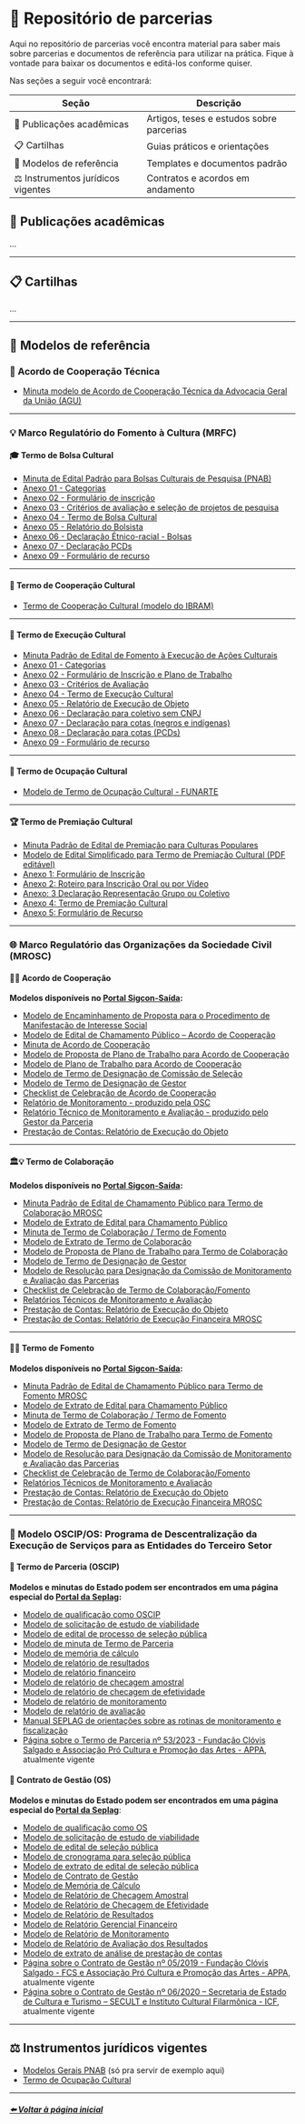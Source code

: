 # 📂 Repositório de parcerias
Aqui no repositório de parcerias você encontra material para saber mais sobre parcerias e documentos de referência para utilizar na prática. Fique à vontade para baixar os documentos e editá-los conforme quiser.

Nas seções a seguir você encontrará:

| Seção | Descrição |
|-----------|-----------|
| 📄 Publicações acadêmicas | Artigos, teses e estudos sobre parcerias |
| 📋 Cartilhas | Guias práticos e orientações |
| 📝 Modelos de referência | Templates e documentos padrão |
| ⚖️ Instrumentos jurídicos vigentes | Contratos e acordos em andamento |

## 📄 Publicações acadêmicas
...

---

## 📋 Cartilhas
...

---

## 📝 Modelos de referência
### 🧩 Acordo de Cooperação Técnica
- [Minuta modelo de Acordo de Cooperação Técnica da Advocacia Geral da União (AGU)](https://www.gov.br/agu/pt-br/composicao/cgu/cgu/modelos/conveniosecongeneres/acordo-de-cooperacao-tecnica.pdf)

---

### 💡 Marco Regulatório do Fomento à Cultura (MRFC)
#### 🎓 Termo de Bolsa Cultural
- [Minuta de Edital Padrão para Bolsas Culturais de Pesquisa (PNAB)](https://www.gov.br/cultura/pt-br/assuntos/politica-nacional-aldir-blanc/modelos-de-editais/modelos-para-bolsas-de-pesquisa-pnab/edital-bolsas-de-pesquisa)
- [Anexo 01 - Categorias](https://www.gov.br/cultura/pt-br/assuntos/politica-nacional-aldir-blanc/modelos-de-editais/modelos-para-bolsas-de-pesquisa-pnab/anexo-i-bolsa-de-pesquisa.docx)
- [Anexo 02 - Formulário de inscrição](https://www.gov.br/cultura/pt-br/assuntos/politica-nacional-aldir-blanc/modelos-de-editais/modelos-para-bolsas-de-pesquisa-pnab/anexo-ii-formulario-de-inscricao-pesquisas.docx)
- [Anexo 03 - Critérios de avaliação e seleção de projetos de pesquisa](https://www.gov.br/cultura/pt-br/assuntos/politica-nacional-aldir-blanc/modelos-de-editais/modelos-de-editais-demais-bolsas/anexo-iii-criterios-de-avaliacao-e-selecao-de-projetos.docx)
- [Anexo 04 - Termo de Bolsa Cultural](https://www.gov.br/cultura/pt-br/assuntos/politica-nacional-aldir-blanc/modelos-de-editais/modelos-para-bolsas-de-pesquisa-pnab/anexo-iv-termo-de-bolsa-cultural)
- [Anexo 05 - Relatório do Bolsista](https://www.gov.br/cultura/pt-br/assuntos/politica-nacional-aldir-blanc/modelos-de-editais/modelos-para-bolsas-de-pesquisa-pnab/anexo-v-relatorio-do-bolsista-pesquisa.docx)
- [Anexo 06 - Declaração Étnico-racial - Bolsas](https://www.gov.br/cultura/pt-br/assuntos/politica-nacional-aldir-blanc/politica-nacional-aldir-blanc/copy_of_Anexo06DeclaraotnicoracialPremiaoAtualizadoem02.06.2025.docx)
- [Anexo 07 - Declaração PCDs](https://www.gov.br/cultura/pt-br/assuntos/politica-nacional-aldir-blanc/politica-nacional-aldir-blanc/copy_of_Anexo07DeclaraoPCDsAtualizadoem02.06.2025.docx)
- [Anexo 09 - Formulário de recurso](https://www.gov.br/cultura/pt-br/assuntos/politica-nacional-aldir-blanc/politica-nacional-aldir-blanc/Anexo09FormulriodeRecursoBolsaCulturaldePesquisaAtualizadoem02.06.2025.docx)

---

#### 🤝 Termo de Cooperação Cultural
- [Termo de Cooperação Cultural (modelo do IBRAM)](https://www.google.com/url?sa=t&rct=j&q=&esrc=s&source=web&cd=&cad=rja&uact=8&ved=2ahUKEwiU8OmFs-qOAxX3tZUCHb66HzMQFnoECBkQAQ&url=https%3A%2F%2Fwww.gov.br%2Fmuseus%2Fpt-br%2Facesso-a-informacao%2Fparticipacao-social%2Feditais-de-chamamento-publico%2Fchamadas-publicas-outras-iniciativas%2Fchamadas-publicas-2024%2Fedital-de-chamamento-publico-n19-comunicacoes-coordenadas-no-8fnm-anexo-v-termo-de-cooperacao-cultural.pdf&usg=AOvVaw3Jii3hCWgrZ3uRVC6N6Gh4&opi=89978449)

---

#### 🎨 Termo de Execução Cultural
- [Minuta Padrão de Edital de Fomento à Execução de Ações Culturais](https://www.gov.br/cultura/pt-br/assuntos/politica-nacional-aldir-blanc/modelos-de-editais/modelos-de-editais-pnab/edital-fomento-a-execucao-de-acoes-culturais)
- [Anexo 01 - Categorias](https://www.gov.br/cultura/pt-br/assuntos/politica-nacional-aldir-blanc/modelos-de-editais/modelos-de-editais-pnab/Anexo%20I%20-%20Categorias)
- [Anexo 02 - Formulário de Inscrição e Plano de Trabalho](https://www.gov.br/cultura/pt-br/assuntos/politica-nacional-aldir-blanc/modelos-de-editais/modelos-de-editais-pnab/anexo-ii-formulario-de-inscricao-e-plano-de-trabalho) 
- [Anexo 03 - Critérios de Avaliação](https://www.gov.br/cultura/pt-br/assuntos/politica-nacional-aldir-blanc/modelos-de-editais/modelos-de-editais-pnab/anexoiiicriteriosdeavaliacaoMinutaPadrodeEditaldeFomentoExecuodeAesCulturais.docx)
- [Anexo 04 - Termo de Execução Cultural](https://www.gov.br/cultura/pt-br/assuntos/politica-nacional-aldir-blanc/modelos-de-editais/modelos-de-editais-pnab/anexo-iv-termo-de-execucao-cultural)
- [Anexo 05 - Relatório de Execução de Objeto](https://www.gov.br/cultura/pt-br/assuntos/politica-nacional-aldir-blanc/modelos-de-editais/modelos-de-editais-pnab/anexo-v-relatorio-de-objeto-da-execucao-cultural)
- [Anexo 06 - Declaração para coletivo sem CNPJ](https://www.gov.br/cultura/pt-br/assuntos/politica-nacional-aldir-blanc/modelos-de-editais/modelos-de-editais-pnab/anexo-vi-declaracao-para-coletivo-sem-cnpj)
- [Anexo 07 - Declaração para cotas (negros e indígenas)](https://www.gov.br/cultura/pt-br/assuntos/politica-nacional-aldir-blanc/modelos-de-editais/modelos-de-editais-pnab/anexo-vii-declaracao-para-cotas-pessoas-negras-e-indigenas)
- [Anexo 08 - Declaração para cotas (PCDs)](https://www.gov.br/cultura/pt-br/assuntos/politica-nacional-aldir-blanc/modelos-de-editais/modelos-de-editais-pnab/anexo-viii-declaracao-para-cotas-pcd)
- [Anexo 09 - Formulário de recurso](https://www.gov.br/cultura/pt-br/assuntos/politica-nacional-aldir-blanc/modelos-de-editais/modelos-de-editais-pnab/anexo-ix-formulario-de-recurso)

---

#### 🎪 Termo de Ocupação Cultural
- [Modelo de Termo de Ocupação Cultural - FUNARTE](https://www.gov.br/funarte/pt-br/editais-1/2024/programa-funarte-aberta-2025-ocupacao-dos-espacos-culturais-da-funarte-mg-e-sp/AnexoIModeloTERMODEOCUPAOCULTURALFUNARTEProjurem191224psrevisoprojur.docx)

---

#### 🏆 Termo de Premiação Cultural
- [Minuta Padrão de Edital de Premiação para Culturas Populares](https://www.gov.br/cultura/pt-br/assuntos/politica-nacional-aldir-blanc/modelos-de-editais/edital-de-premiacao-culturas-populares/minuta-edital-de-premiacao-culturas-populares.docx)
- [Modelo de Edital Simplificado para Termo de Premiação Cultural (PDF editável)](https://www.gov.br/cultura/pt-br/assuntos/politica-nacional-aldir-blanc/modelos-de-editais/premiacao-cultural-com-recursos-da-pnab-em-pdf-editavel/24_pnab_edital_simplificado_pdf_editavel/view)
- [Anexo 1: Formulário de Inscrição](https://www.gov.br/cultura/pt-br/assuntos/politica-nacional-aldir-blanc/modelos-de-editais/premiacao-cultural-com-recursos-da-pnab-em-pdf-editavel/anexo_1_formulario_de_inscricao/view)
- [Anexo 2: Roteiro para Inscrição Oral ou por Vídeo](https://www.gov.br/cultura/pt-br/assuntos/politica-nacional-aldir-blanc/modelos-de-editais/premiacao-cultural-com-recursos-da-pnab-em-pdf-editavel/anexo_2__roteiro_para_inscricao_oral_ou_por_video/view)
- [Anexo: 3 Declaração Representação Grupo ou Coletivo](https://www.gov.br/cultura/pt-br/assuntos/politica-nacional-aldir-blanc/modelos-de-editais/premiacao-cultural-com-recursos-da-pnab-em-pdf-editavel/anexo_3_declaracao_representacao_grupo_ou_coletivo/view)
- [Anexo 4: Termo de Premiação Cultural](https://www.gov.br/cultura/pt-br/assuntos/politica-nacional-aldir-blanc/modelos-de-editais/premiacao-cultural-com-recursos-da-pnab-em-pdf-editavel/anexo_4_termo_de_premiacao_cultural/view)
- [Anexo 5: Formulário de Recurso](https://www.gov.br/cultura/pt-br/assuntos/politica-nacional-aldir-blanc/modelos-de-editais/premiacao-cultural-com-recursos-da-pnab-em-pdf-editavel/anexo_5_formulario_de_recurso/view)

---

### 🌐 Marco Regulatório das Organizações da Sociedade Civil (MROSC)
#### 🫱🫲 Acordo de Cooperação
**Modelos disponíveis no [Portal Sigcon-Saída](https://sigconsaida.mg.gov.br/padronizacoes-parcerias/):**
- [Modelo de Encaminhamento de Proposta para o Procedimento de Manifestação de Interesse Social](https://www.sigconsaida.mg.gov.br/wp-content/uploads/arquivos/padronizacao/mrosc_modelo_proposta_manifetacao_interesse_social.docx)
- [Modelo de Edital de Chamamento Público – Acordo de Cooperação](https://www.sigconsaida.mg.gov.br/wp-content/uploads/arquivos/padronizacao/modelo_edital_chamamento_publico_acordo_cooperacao.docx)
- [Minuta de Acordo de Cooperação](https://www.sigconsaida.mg.gov.br/wp-content/uploads/arquivos/padronizacao/minuta_padrao_segov_age_acordo_de_cooperacao.docx)
- [Modelo de Proposta de Plano de Trabalho para Acordo de Cooperação](https://www.sigconsaida.mg.gov.br/wp-content/uploads/arquivos/padronizacao/acordo_cooperacao_modelo_proposta_plano_trabalho.docx)
- [Modelo de Plano de Trabalho para Acordo de Cooperação](https://www.sigconsaida.mg.gov.br/wp-content/uploads/arquivos/padronizacao/acordo_cooperacao_modelo_plano_trabalho.docx)
- [Modelo de Termo de Designação de Comissão de Seleção](https://www.sigconsaida.mg.gov.br/wp-content/uploads/arquivos/padronizacao/modelo_resolucao_designacao_comissao_selecao.docx)
- [Modelo de Termo de Designação de Gestor](https://www.sigconsaida.mg.gov.br/wp-content/uploads/arquivos/padronizacao/mrosc_termo_designacao_gestor_parceria.docx)
- [Checklist de Celebração de Acordo de Cooperação](https://sigconsaida.mg.gov.br/checklists/)
- [Relatório de Monitoramento - produzido pela OSC](https://www.sigconsaida.mg.gov.br/wp-content/uploads/arquivos/padronizacao/mrosc_relatorio_monitoramento_acordo_cooperacao.docx)
- [Relatório Técnico de Monitoramento e Avaliação - produzido pelo Gestor da Parceria](https://www.sigconsaida.mg.gov.br/wp-content/uploads/arquivos/padronizacao/mrosc_relatorio_tecnico_monitoramento.docx)
- [Prestação de Contas: Relatório de Execução do Objeto](https://sigconsaida.mg.gov.br/wp-content/uploads/arquivos/padronizacao/relatorio_execucao_objeto.docx)

---

#### 🏛️💡 Termo de Colaboração
**Modelos disponíveis no [Portal Sigcon-Saída](https://sigconsaida.mg.gov.br/padronizacoes-parcerias/):**
- [Minuta Padrão de Edital de Chamamento Público para Termo de Colaboração MROSC](https://www.sigconsaida.mg.gov.br/wp-content/uploads/arquivos/padronizacao/modelo_edital_chamamento_publico_termo_colaboracao.docx)
- [Modelo de Extrato de Edital para Chamamento Público](https://www.sigconsaida.mg.gov.br/wp-content/uploads/arquivos/padronizacao/mrosc_outros_doc_celebracao_extrato_edital_divulgacao.docx)
- [Minuta de Termo de Colaboração / Termo de Fomento](https://sigconsaida.mg.gov.br/wp-content/uploads/arquivos/padronizacao/Minuta%20de%20Termo%20de%20Colabora%C3%A7%C3%A3o-Fomento%20(Alterada%20em%202025).docx)
- [Modelo de Extrato de Termo de Colaboração](https://www.sigconsaida.mg.gov.br/wp-content/uploads/arquivos/padronizacao/mrosc_outros_doc_celebracao_extrato_fomento_colaboracao.docx)
- [Modelo de Proposta de Plano de Trabalho para Termo de Colaboração](https://sigconsaida.mg.gov.br/wp-content/uploads/arquivos/padronizacao/modelo_plano_trabalho_termo_colaboracao.docx)
- [Modelo de Termo de Designação de Gestor](https://www.sigconsaida.mg.gov.br/wp-content/uploads/arquivos/padronizacao/mrosc_termo_designacao_gestor_parceria.docx)
- [Modelo de Resolução para Designação da Comissão de Monitoramento e Avaliação das Parcerias](https://www.sigconsaida.mg.gov.br/wp-content/uploads/arquivos/padronizacao/mrosc_outros_doc_celebracao_resolucao_designacao_comissao_monitoramento_avaliacao.docx)
- [Checklist de Celebração de Termo de Colaboração/Fomento](https://sigconsaida.mg.gov.br/padronizacoes-parcerias)
- [Relatórios Técnicos de Monitoramento e Avaliação](https://www.sigconsaida.mg.gov.br/wp-content/uploads/arquivos/padronizacao/mrosc_relatorio_tecnico_monitoramento.docx)
- [Prestação de Contas: Relatório de Execução do Objeto](https://sigconsaida.mg.gov.br/wp-content/uploads/arquivos/padronizacao/relatorio_execucao_objeto.docx)
- [Prestação de Contas: Relatório de Execução Financeira MROSC](https://sigconsaida.mg.gov.br/wp-content/uploads/arquivos/padronizacao/relatorio_execucao_financeira_mrosc.docx)

---

#### 🌱💡 Termo de Fomento
**Modelos disponíveis no [Portal Sigcon-Saída](https://sigconsaida.mg.gov.br/padronizacoes-parcerias/):**
- [Minuta Padrão de Edital de Chamamento Público para Termo de Fomento MROSC](https://www.sigconsaida.mg.gov.br/wp-content/uploads/arquivos/padronizacao/modelo_edital_chamamento_publico_termo_fomento.docx)
- [Modelo de Extrato de Edital para Chamamento Público](https://www.sigconsaida.mg.gov.br/wp-content/uploads/arquivos/padronizacao/mrosc_outros_doc_celebracao_extrato_edital_divulgacao.docx)
- [Minuta de Termo de Colaboração / Termo de Fomento](https://sigconsaida.mg.gov.br/wp-content/uploads/arquivos/padronizacao/Minuta%20de%20Termo%20de%20Colabora%C3%A7%C3%A3o-Fomento%20(Alterada%20em%202025).docx)
- [Modelo de Extrato de Termo de Fomento](https://www.sigconsaida.mg.gov.br/wp-content/uploads/arquivos/padronizacao/mrosc_outros_doc_celebracao_extrato_fomento_colaboracao.docx)
- [Modelo de Proposta de Plano de Trabalho para Termo de Fomento](https://sigconsaida.mg.gov.br/wp-content/uploads/arquivos/padronizacao/modelo_plano_trabalho_termo_fomento.docx)
- [Modelo de Termo de Designação de Gestor](https://www.sigconsaida.mg.gov.br/wp-content/uploads/arquivos/padronizacao/mrosc_termo_designacao_gestor_parceria.docx)
- [Modelo de Resolução para Designação da Comissão de Monitoramento e Avaliação das Parcerias](https://www.sigconsaida.mg.gov.br/wp-content/uploads/arquivos/padronizacao/mrosc_outros_doc_celebracao_resolucao_designacao_comissao_monitoramento_avaliacao.docx)
- [Checklist de Celebração de Termo de Colaboração/Fomento](https://sigconsaida.mg.gov.br/padronizacoes-parcerias)
- [Relatórios Técnicos de Monitoramento e Avaliação](https://www.sigconsaida.mg.gov.br/wp-content/uploads/arquivos/padronizacao/mrosc_relatorio_tecnico_monitoramento.docx)
- [Prestação de Contas: Relatório de Execução do Objeto](https://sigconsaida.mg.gov.br/wp-content/uploads/arquivos/padronizacao/relatorio_execucao_objeto.docx)
- [Prestação de Contas: Relatório de Execução Financeira MROSC](https://sigconsaida.mg.gov.br/wp-content/uploads/arquivos/padronizacao/relatorio_execucao_financeira_mrosc.docx)

---

### 💪 Modelo OSCIP/OS: Programa de Descentralização da Execução de Serviços para as Entidades do Terceiro Setor
#### 👥 Termo de Parceria (OSCIP)
**Modelos e minutas do Estado podem ser encontrados em uma página especial do [Portal da Seplag](https://www.mg.gov.br/planejamento/pagina/planejamento-e-orcamento/parcerias-com-oscip/oscip):**
- [Modelo de qualificação como OSCIP](https://www.mg.gov.br/planejamento/documento/modelo-de-requerimento-de-qualificacaorenovacao-como-oscip)
- [Modelo de solicitação de estudo de viabilidade](https://www.mg.gov.br/planejamento/documento/modelo-de-solicitacao-de-estudo-de-viabilidade)
- [Modelo de edital de processo de seleção pública](https://www.mg.gov.br/planejamento/documento/maio_25-modelo-de-edital-processo-de-selecao-publica-oscip_vr9docx)
- [Modelo de minuta de Termo de Parceria](https://www.mg.gov.br/planejamento/documento/modelo-de-minuta-de-termo-de-parceria)
- [Modelo de memória de cálculo](https://www.mg.gov.br/planejamento/documento/modelo-de-memoria-de-calculo-0)
- [Modelo de relatório de resultados](https://www.mg.gov.br/planejamento/documento/modelo-de-relatorio-de-resultados)
- [Modelo de relatório financeiro](https://www.mg.gov.br/planejamento/documento/modelo-de-relatorio-financeiro)
- [Modelo de relatório de checagem amostral](http://www.planejamento.mg.gov.br/documento/modelo-de-relatorio-de-checagem-amostral-0)
- [Modelo de relatório de checagem de efetividade](http://www.planejamento.mg.gov.br/documento/modelo-de-relatorio-de-checagem-de-efetividade-0)
- [Modelo de relatório de monitoramento](https://www.mg.gov.br/planejamento/documento/modelo-de-relatorio-de-monitoramento)
- [Modelo de relatório de avaliação](https://www.mg.gov.br/planejamento/documento/jan_25-modelo-de-relatorio-da-comissao-de-avaliacao_20docx-1)
- [Manual SEPLAG de orientações sobre as rotinas de monitoramento e fiscalização](https://www.mg.gov.br/system/files/media/documento_detalhado/2025-07/Manual%20de%20orienta%C3%A7%C3%B5es%20para%20a%20comiss%C3%A3o%20supervisora_2025.pdf)
- [Página sobre o Termo de Parceria nº 53/2023 - Fundação Clóvis Salgado e Associação Pró Cultura e Promoção das Artes  - APPA](https://fcs.mg.gov.br/contrato-de-gestao-termo-de-parceria), atualmente vigente

#### 🏢 Contrato de Gestão (OS)
**Modelos e minutas do Estado podem ser encontrados em uma página especial do [Portal da Seplag](https://www.mg.gov.br/planejamento/pagina/gestao-governamental/parcerias-com-os/organizacoes-sociais-os)**:
- [Modelo de qualificação como OS](https://www.mg.gov.br/system/files/media/planejamento/documento_detalhado/2023/modelo_requerimento_qualificacao_os.doc)
- [Modelo de solicitação de estudo de viabilidade](https://www.mg.gov.br/planejamento/documento/modelo-de-solicitacao-de-estudo-de-viabilidade)
- [Modelo de edital de seleção pública](https://www.mg.gov.br/system/files/media/documento_detalhado/2025-05/Modelo%20de%20edital%20processo%20de%20sele%C3%A7%C3%A3o%20p%C3%BAblica%20-%20Contrato%20de%20Gest%C3%A3o%20-%20atualizado%20em%20mai.%20de%202025.docx)
- [Modelo de cronograma para seleção pública](https://www.mg.gov.br/system/files/media/documento_detalhado/2025-05/Modelo%20de%20cronograma%20do%20processo%20de%20sele%C3%A7%C3%A3o%20p%C3%BAblica%20-%20Contrato%20de%20Gest%C3%A3o%20-%20atualizado%20em%20abr.%20de%202025.docx)
- [Modelo de extrato de edital de seleção pública](https://www.mg.gov.br/system/files/media/planejamento/documento_detalhado/2022/planejamento-e-orcamento/modelos-e-manuais-os/modelo_de_extrato_de_edital_de_processo_de_selecao_publica_-_2020.docx)
- [Modelo de Contrato de Gestão](https://www.mg.gov.br/documento/modelo-de-minuta-de-contrato-de-gestao)
- [Modelo de Memória de Cálculo](https://www.mg.gov.br/documento/modelo-de-memoria-de-calculo-1)
- [Modelo de Relatório de Checagem Amostral](https://www.mg.gov.br/planejamento/documento/modelo-de-relatorio-de-checagem-amostral-1)
- [Modelo de Relatório de Checagem de Efetividade](https://www.mg.gov.br/planejamento/documento/modelo-de-relatorio-de-checagem-de-efetividade-1)
- [Modelo de Relatório de Resultados](https://www.mg.gov.br/planejamento/documento/modelo-de-relatorio-gerencial-de-resultados-0)
- [Modelo de Relatório Gerencial Financeiro](https://www.mg.gov.br/system/files/media/documento_detalhado/2025-01/modelo_relat%C3%B3rio_gerencial_financeiro_vr4.1_0.xlsx)
- [Modelo de Relatório de Monitoramento](https://www.mg.gov.br/planejamento/documento/modelo-de-relatorio-de-monitoramento-0)
- [Modelo de Relatório de Avaliação dos Resultados](https://www.mg.gov.br/planejamento/documento/modelo-de-relatorio-de-avaliacao-dos-resultados)
- [Modelo de extrato de análise de prestação de contas](https://www.mg.gov.br/planejamento/documento/modelo-de-extrato-de-analise-de-prestacao-de-contas-0)
- [Página sobre o Contrato de Gestão nº 05/2019 - Fundação Clóvis Salgado - FCS e Associação Pró Cultura e Promoção das Artes - APPA](https://fcs.mg.gov.br/contrato-de-gestao-termo-de-parceria/), atualmente vigente
- [Página sobre o Contrato de Gestão nº 06/2020 – Secretaria de Estado de Cultura e Turismo – SECULT e Instituto Cultural Filarmônica - ICF](https://www.secult.mg.gov.br/documentos-administrativos/contrato-de-gestao), atualmente vigente

---

## ⚖️ Instrumentos jurídicos vigentes
- [Modelos Gerais PNAB](https://www.gov.br/cultura/pt-br/assuntos/politica-nacional-aldir-blanc/modelos-de-editais) (só pra servir de exemplo aqui)
- [Termo de Ocupação Cultural](https://www.google.com/url?sa=t&rct=j&q=&esrc=s&source=web&cd=&ved=2ahUKEwjq1rOTiNGOAxUEuZUCHX-iNkUQFnoECBoQAQ&url=https%3A%2F%2Fwww.gov.br%2Ffunarte%2Fpt-br%2Feditais-1%2F2024%2Fprograma-funarte-aberta-2025-ocupacao-dos-espacos-culturais-da-funarte-mg-e-sp%2FAnexoIModeloTERMODEOCUPAOCULTURALFUNARTEProjurem191224psrevisoprojur.docx&usg=AOvVaw15IzGSokNajQ0IQ-xHBXJk&opi=89978449)

---

##### [⬅️ Voltar à página inicial](https://lucasfainblat.github.io/manual.appi)
